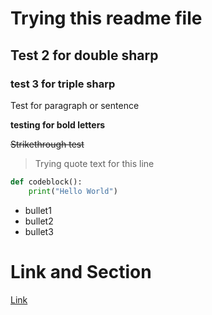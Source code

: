 # Trying this readme file

## Test 2 for double sharp

### test 3 for triple sharp

Test for paragraph or sentence

**testing for bold letters**

~~Strikethrough test~~


> Trying quote text for this line


```python
def codeblock():
    print("Hello World")
```

- bullet1
- bullet2
- bullet3

# Link and Section

[Link](https://github.com/xrdn00/readmePrac)
